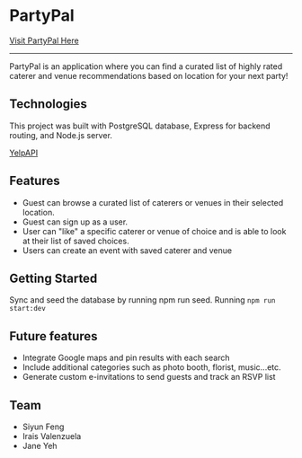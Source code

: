 # PartyPal

[Visit PartyPal Here](https://partypal.onrender.com/)

---

PartyPal is an application where you can find a curated list of highly rated caterer and venue recommendations based on location for your next party!

## Technologies


This project was built with PostgreSQL database, Express for backend routing, and Node.js server.

[YelpAPI](https://docs.developer.yelp.com/)

## Features


- Guest can browse a curated list of caterers or venues in their selected location.
- Guest can sign up as a user.
- User can "like" a specific caterer or venue of choice and is able to look at their list of saved choices.
- Users can create an event with saved caterer and venue

## Getting Started


Sync and seed the database by running npm run seed. Running `npm run start:dev`

## Future features


- Integrate Google maps and pin results with each search
- Include additional categories such as photo booth, florist, music...etc.
- Generate custom e-invitations to send guests and track an RSVP list

## Team

- Siyun Feng
- Irais Valenzuela
- Jane Yeh


